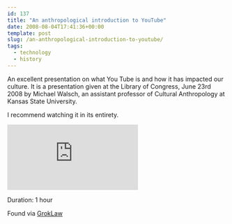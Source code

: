 ```yaml
---
id: 137
title: "An anthropological introduction to YouTube"
date: 2008-08-04T17:41:36+00:00
template: post
slug: /an-anthropological-introduction-to-youtube/
tags:
  - technology
  - history
---
```


An excellent presentation on what You Tube is and how it has impacted our
culture. It is a presentation given at the Library of Congress, June 23rd 2008
by Michael Walsch, an assistant professor of Cultural Anthropology at Kansas
State University.

I recommend watching it in its entirety.

<iframe src="https://www.youtube.com/embed/TPAO-lZ4_hU" frameborder="0" allow="autoplay; encrypted-media" allowfullscreen></iframe>

Duration: 1 hour

Found via
[GrokLaw](http://www.groklaw.net/article.php?story=20080803232159314)

<!-- more -->
